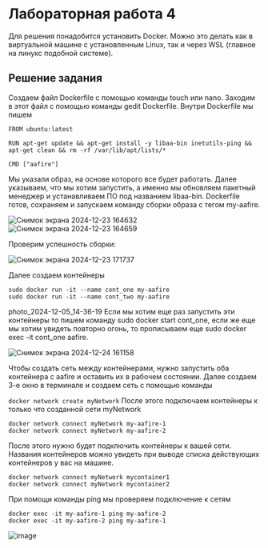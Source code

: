 # Лабораторная работа 4  
Для решения понадобится установить Docker. Можно это делать как в виртуальной машине с установленным Linux, так и через WSL (главное на линукс подобной системе).

## Решение задания 
Создаем файл Dockerfile с помощью команды touch или nano. Заходим в этот файл с помощью команды gedit Dockerfile.
Внутри Dockerfile мы пишем
```
FROM ubuntu:latest  
  
RUN apt-get update && apt-get install -y libaa-bin inetutils-ping && apt-get clean && rm -rf /var/lib/apt/lists/*  

CMD ["aafire"]
```
Мы указали образ, на основе которого все будет работать. Далее указываем, что мы хотим запустить, а именно мы обновляем пакетный менеджер и устанавливаем ПО под названием libaa-bin.
Dockerfile готов, сохраняем и запускаем команду сборки образа с тегом my-aafire.

![Снимок экрана 2024-12-23 164632](https://github.com/user-attachments/assets/2ea0c284-a5a9-4f4f-8e39-9719c345009b)
![Снимок экрана 2024-12-23 164659](https://github.com/user-attachments/assets/aa27f928-8582-4fd6-a50a-5d75429741b5)

Проверим успешность сборки:  

![Снимок экрана 2024-12-23 171737](https://github.com/user-attachments/assets/65ca31d6-a911-41c9-889c-8defef2069b4)

Далее создаем контейнеры  
```
sudo docker run -it --name cont_one my-aafire
sudo docker run -it --name cont_two my-aafire
```
photo_2024-12-05_14-36-19
Если мы хотим еще раз запустить эти контейнеры то пишем команду sudo docker start cont_one, если же еще мы хотим увидеть повторно огонь, то прописываем еще sudo docker exec -it cont_one aafire.

![Снимок экрана 2024-12-24 161158](https://github.com/user-attachments/assets/5db5d3cc-f250-4d62-842b-058d70bb63e1)


Чтобы создать сеть между контейнерами, нужно запустить оба контейнера с aafire и оставить их в рабочем состоянии. Далее создаем 3-е окно в терминале и создаем сеть с помощью команды

```docker network create myNetwork```
После этого подключаем контейнеры к только что созданной сети myNetwork

```
docker network connect myNetwork my-aafire-1
docker network connect myNetwork my-aafire-2
```
После этого нужно будет подключить контейнеры к вашей сети. Названия контейнеров можно увидеть при выводе списка действующих контейнеров у вас на машине.

```
docker network connect myNetwork mycontainer1
docker network connect myNetwork mycontainer2
```
При помощи команды ping мы проверяем подключение к сетям

```
docker exec -it my-aafire-1 ping my-aafire-2
docker exec -it my-aafire-2 ping my-aafire-1 
```

![image](https://github.com/user-attachments/assets/1fc4269f-5398-4f03-9165-cf316e6bf7c8)

